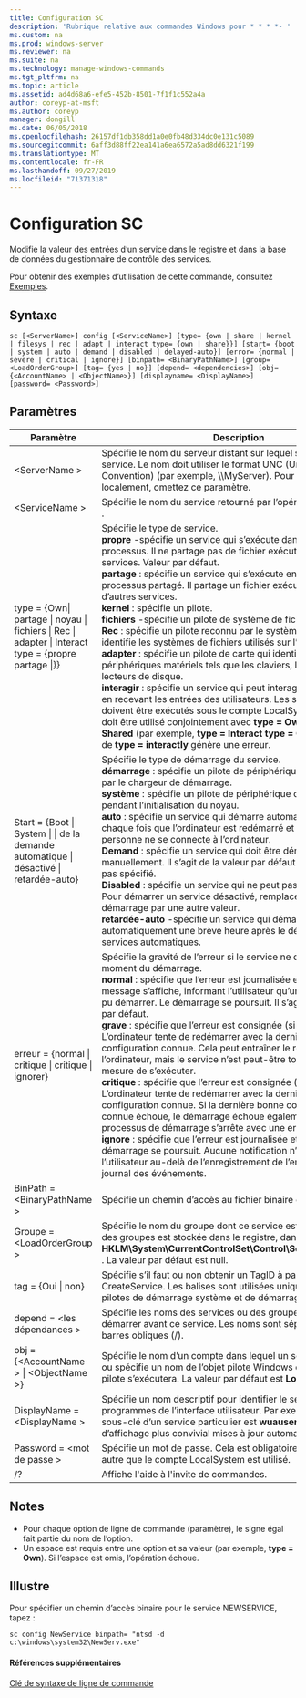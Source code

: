 ```yaml
---
title: Configuration SC
description: 'Rubrique relative aux commandes Windows pour * * * *- '
ms.custom: na
ms.prod: windows-server
ms.reviewer: na
ms.suite: na
ms.technology: manage-windows-commands
ms.tgt_pltfrm: na
ms.topic: article
ms.assetid: ad4d68a6-efe5-452b-8501-7f1f1c552a4a
author: coreyp-at-msft
ms.author: coreyp
manager: dongill
ms.date: 06/05/2018
ms.openlocfilehash: 26157df1db358dd1a0e0fb48d334dc0e131c5089
ms.sourcegitcommit: 6aff3d88ff22ea141a6ea6572a5ad8dd6321f199
ms.translationtype: MT
ms.contentlocale: fr-FR
ms.lasthandoff: 09/27/2019
ms.locfileid: "71371318"
---
```

# <a name="sc-config"></a>Configuration SC



Modifie la valeur des entrées d’un service dans le registre et dans la base de données du gestionnaire de contrôle des services.

Pour obtenir des exemples d’utilisation de cette commande, consultez [Exemples](#BKMK_examples).

## <a name="syntax"></a>Syntaxe

```
sc [<ServerName>] config [<ServiceName>] [type= {own | share | kernel | filesys | rec | adapt | interact type= {own | share}}] [start= {boot | system | auto | demand | disabled | delayed-auto}] [error= {normal | severe | critical | ignore}] [binpath= <BinaryPathName>] [group= <LoadOrderGroup>] [tag= {yes | no}] [depend= <dependencies>] [obj= {<AccountName> | <ObjectName>}] [displayname= <DisplayName>] [password= <Password>]
```

## <a name="parameters"></a>Paramètres

|Paramètre|Description|
|---------|-----------|
|\<ServerName >|Spécifie le nom du serveur distant sur lequel se trouve le service. Le nom doit utiliser le format UNC (Universal Naming Convention) (par exemple, \\\\MyServer). Pour exécuter SC. exe localement, omettez ce paramètre.|
|\<ServiceName >|Spécifie le nom du service retourné par l’opération **getkeyname** .|
|type = {Own\| partage \| noyau \| fichiers \| Rec \| adapter \| Interact type = {propre partage \|}} | Spécifie le type de service.</br>**propre** -spécifie un service qui s’exécute dans son propre processus. Il ne partage pas de fichier exécutable avec d’autres services. Valeur par défaut.</br>**partage** : spécifie un service qui s’exécute en tant que processus partagé. Il partage un fichier exécutable avec d’autres services.</br>**kernel** : spécifie un pilote.</br>**fichiers** -spécifie un pilote de système de fichiers.</br>**Rec** : spécifie un pilote reconnu par le système de fichiers qui identifie les systèmes de fichiers utilisés sur l’ordinateur.</br>**adapter** : spécifie un pilote de carte qui identifie les périphériques matériels tels que les claviers, les souris et les lecteurs de disque.</br>**interagir** : spécifie un service qui peut interagir avec le bureau, en recevant les entrées des utilisateurs. Les services interactifs doivent être exécutés sous le compte LocalSystem. Ce type doit être utilisé conjointement avec **type = Own** ou **type = Shared** (par exemple, **type = Interact** **type = Own**). L’utilisation de **type = interactly** génère une erreur.|
|Start = {Boot \| System \| \| de la demande automatique \| désactivé \| retardée-auto}|Spécifie le type de démarrage du service.</br>**démarrage** : spécifie un pilote de périphérique qui est chargé par le chargeur de démarrage.</br>**système** : spécifie un pilote de périphérique qui est démarré pendant l’initialisation du noyau.</br>**auto** : spécifie un service qui démarre automatiquement chaque fois que l’ordinateur est redémarré et s’exécute même si personne ne se connecte à l’ordinateur.</br>**Demand** : spécifie un service qui doit être démarré manuellement. Il s’agit de la valeur par défaut si **Start =** n’est pas spécifié.</br>**Disabled** : spécifie un service qui ne peut pas être démarré. Pour démarrer un service désactivé, remplacez le type de démarrage par une autre valeur.</br>**retardée-auto** -spécifie un service qui démarre automatiquement une brève heure après le démarrage d’autres services automatiques.|
|erreur = {normal \| critique \| critique \| ignorer}|Spécifie la gravité de l’erreur si le service ne démarre pas au moment du démarrage.</br>**normal** : spécifie que l’erreur est journalisée et qu’une boîte de message s’affiche, informant l’utilisateur qu’un service n’a pas pu démarrer. Le démarrage se poursuit. Il s’agit du paramètre par défaut.</br>**grave** : spécifie que l’erreur est consignée (si possible). L’ordinateur tente de redémarrer avec la dernière bonne configuration connue. Cela peut entraîner le redémarrage de l’ordinateur, mais le service n’est peut-être toujours pas en mesure de s’exécuter.</br>**critique** : spécifie que l’erreur est consignée (si possible). L’ordinateur tente de redémarrer avec la dernière bonne configuration connue. Si la dernière bonne configuration connue échoue, le démarrage échoue également et le processus de démarrage s’arrête avec une erreur d’arrêt.</br>**ignore** : spécifie que l’erreur est journalisée et que le démarrage se poursuit. Aucune notification n’est donnée à l’utilisateur au-delà de l’enregistrement de l’erreur dans le journal des événements.|
|BinPath = \<BinaryPathName >|Spécifie un chemin d’accès au fichier binaire du service.|
|Groupe = \<LoadOrderGroup >|Spécifie le nom du groupe dont ce service est membre. La liste des groupes est stockée dans le registre, dans la sous-clé **HKLM\System\CurrentControlSet\Control\ServiceGroupOrder** . La valeur par défaut est null.|
|tag = {Oui \| non}|Spécifie s’il faut ou non obtenir un TagID à partir de l’appel de CreateService. Les balises sont utilisées uniquement pour les pilotes de démarrage système et de démarrage.|
|depend = \<les dépendances >|Spécifie les noms des services ou des groupes qui doivent démarrer avant ce service. Les noms sont séparés par des barres obliques (/).|
|obj = {\<AccountName > \| \<ObjectName >}|Spécifie le nom d’un compte dans lequel un service s’exécute, ou spécifie un nom de l’objet pilote Windows dans lequel le pilote s’exécutera. La valeur par défaut est **LocalSystem**.|
|DisplayName = \<DisplayName >|Spécifie un nom descriptif pour identifier le service dans les programmes de l’interface utilisateur. Par exemple, le nom de la sous-clé d’un service particulier est **wuauserv**, avec un nom d’affichage plus convivial mises à jour automatiques.|
|Password = \<mot de passe >|Spécifie un mot de passe. Cela est obligatoire si un compte autre que le compte LocalSystem est utilisé.|
|/?|Affiche l'aide à l'invite de commandes.|

## <a name="remarks"></a>Notes

-   Pour chaque option de ligne de commande (paramètre), le signe égal fait partie du nom de l’option.
-   Un espace est requis entre une option et sa valeur (par exemple, **type = Own**). Si l’espace est omis, l’opération échoue.

## <a name="BKMK_examples"></a>Illustre

Pour spécifier un chemin d’accès binaire pour le service NEWSERVICE, tapez :
```
sc config NewService binpath= "ntsd -d c:\windows\system32\NewServ.exe"
```

#### <a name="additional-references"></a>Références supplémentaires

[Clé de syntaxe de ligne de commande](command-line-syntax-key.md)